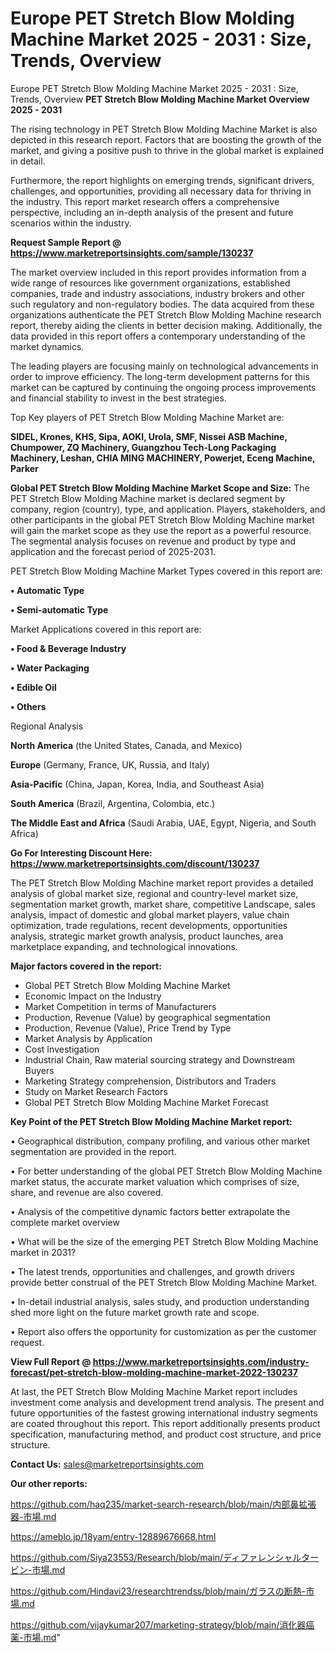 # Europe PET Stretch Blow Molding Machine Market 2025 - 2031 : Size, Trends, Overview
 Europe PET Stretch Blow Molding Machine Market 2025 - 2031 : Size, Trends, Overview
<Strong> PET Stretch Blow Molding Machine Market Overview 2025 - 2031</strong>

The rising technology in PET Stretch Blow Molding Machine Market is also depicted in this research report. Factors that are boosting the growth of the market, and giving a positive push to thrive in the global market is explained in detail.

Furthermore, the report highlights on emerging trends, significant drivers, challenges, and opportunities, providing all necessary data for thriving in the industry. This report market research offers a comprehensive perspective, including an in-depth analysis of the present and future scenarios within the industry.

<strong>Request Sample Report @ <a href=https://www.marketreportsinsights.com/sample/130237>https://www.marketreportsinsights.com/sample/130237</a></strong>

The market overview included in this report provides information from a wide range of resources like government organizations, established companies, trade and industry associations, industry brokers and other such regulatory and non-regulatory bodies. The data acquired from these organizations authenticate the PET Stretch Blow Molding Machine research report, thereby aiding the clients in better decision making. Additionally, the data provided in this report offers a contemporary understanding of the market dynamics.

The leading players are focusing mainly on technological advancements in order to improve efficiency. The long-term development patterns for this market can be captured by continuing the ongoing process improvements and financial stability to invest in the best strategies.

Top Key players of PET Stretch Blow Molding Machine Market are:

<strong>SIDEL, Krones, KHS, Sipa, AOKI, Urola, SMF, Nissei ASB Machine, Chumpower, ZQ Machinery, Guangzhou Tech-Long Packaging Machinery, Leshan, CHIA MING MACHINERY, Powerjet, Eceng Machine, Parker</strong>

<strong><b>Global PET Stretch Blow Molding Machine Market Scope and Size:</b></strong>
The PET Stretch Blow Molding Machine market is declared segment by company, region (country), type, and application. Players, stakeholders, and other participants in the global PET Stretch Blow Molding Machine market will gain the market scope as they use the report as a powerful resource. The segmental analysis focuses on revenue and product by type and application and the forecast period of 2025-2031.

PET Stretch Blow Molding Machine Market Types covered in this report are:

<strong>• Automatic Type

• Semi-automatic Type</strong>

Market Applications covered in this report are:

<strong>• Food & Beverage Industry

• Water Packaging

• Edible Oil

• Others</strong> 

Regional Analysis

<strong>North America</strong> (the United States, Canada, and Mexico)

<strong>Europe</strong> (Germany, France, UK, Russia, and Italy)

<strong>Asia-Pacific</strong> (China, Japan, Korea, India, and Southeast Asia)

<strong>South America</strong> (Brazil, Argentina, Colombia, etc.)

<strong>The Middle East and Africa</strong> (Saudi Arabia, UAE, Egypt, Nigeria, and South Africa)

<strong>Go For Interesting Discount Here: <a href=https://www.marketreportsinsights.com/discount/130237>https://www.marketreportsinsights.com/discount/130237</a></strong>

The PET Stretch Blow Molding Machine market report provides a detailed analysis of global market size, regional and country-level market size, segmentation market growth, market share, competitive Landscape, sales analysis, impact of domestic and global market players, value chain optimization, trade regulations, recent developments, opportunities analysis, strategic market growth analysis, product launches, area marketplace expanding, and technological innovations.

<strong><b>Major factors covered in the report:</b></strong>
<ul>
  <li>Global PET Stretch Blow Molding Machine Market </li>
  <li>Economic Impact on the Industry</li>
  <li>Market Competition in terms of Manufacturers</li>
  <li>Production, Revenue (Value) by geographical segmentation</li>
  <li>Production, Revenue (Value), Price Trend by Type</li>
  <li>Market Analysis by Application</li>
  <li>Cost Investigation</li>
  <li>Industrial Chain, Raw material sourcing strategy and Downstream Buyers</li>
  <li>Marketing Strategy comprehension, Distributors and Traders</li>
  <li>Study on Market Research Factors</li>
  <li>Global PET Stretch Blow Molding Machine Market Forecast</li>
</ul>

<strong><b>Key Point of the PET Stretch Blow Molding Machine Market report:</b></strong>

• Geographical distribution, company profiling, and various other market segmentation are provided in the report.

• For better understanding of the global PET Stretch Blow Molding Machine market status, the accurate market valuation which comprises of size, share, and revenue are also covered.

• Analysis of the competitive dynamic factors better extrapolate the complete market overview

• What will be the size of the emerging PET Stretch Blow Molding Machine market in 2031?

• The latest trends, opportunities and challenges, and growth drivers provide better construal of the PET Stretch Blow Molding Machine Market.

• In-detail industrial analysis, sales study, and production understanding shed more light on the future market growth rate and scope.

• Report also offers the opportunity for customization as per the customer request.

<strong><b>View Full Report @ <a href=https://www.marketreportsinsights.com/industry-forecast/pet-stretch-blow-molding-machine-market-2022-130237>https://www.marketreportsinsights.com/industry-forecast/pet-stretch-blow-molding-machine-market-2022-130237</a></b></strong>


At last, the PET Stretch Blow Molding Machine Market report includes investment come analysis and development trend analysis. The present and future opportunities of the fastest growing international industry segments are coated throughout this report. This report additionally presents product specification, manufacturing method, and product cost structure, and price structure.

<strong>Contact Us:</strong>
sales@marketreportsinsights.com

<strong>Our other reports:</strong>

<a href=https://github.com/haq235/market-search-research/blob/main/内部鼻拡張器-市場.md>https://github.com/haq235/market-search-research/blob/main/内部鼻拡張器-市場.md</a>

<a href=https://ameblo.jp/18yam/entry-12889676668.html>https://ameblo.jp/18yam/entry-12889676668.html</a>

<a href=https://github.com/Siya23553/Research/blob/main/ディファレンシャルタービン-市場.md>https://github.com/Siya23553/Research/blob/main/ディファレンシャルタービン-市場.md</a>

<a href=https://github.com/Hindavi23/researchtrendss/blob/main/ガラスの断熱-市場.md>https://github.com/Hindavi23/researchtrendss/blob/main/ガラスの断熱-市場.md</a>

<a href=https://github.com/vijaykumar207/marketing-strategy/blob/main/消化器癌薬-市場.md>https://github.com/vijaykumar207/marketing-strategy/blob/main/消化器癌薬-市場.md</a>"
